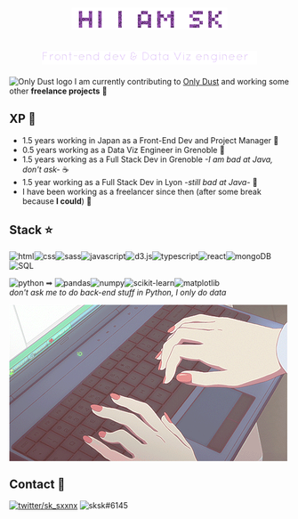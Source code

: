 <h1 align="center">
  <img src="https://github.com/sxxnx/sxxnx/blob/main/assets/Intro.gif?raw=true" alt="Hi I am SK" />
</h1>
<h2 align="center">
  <img src="https://github.com/sxxnx/sxxnx/blob/main/assets/sub.gif?raw=true" alt="Front end Dev & Data Viz Engineer" />
</h2>

<img src="https://uploads-ssl.webflow.com/62553805440d0b1277a89b36/628792420bad4523d6bdc516_OD_symbol_8.png" alt="Only Dust logo" height=15> I am currently contributing to [Only Dust](https://www.onlydust.xyz) and working some other **freelance projects**  🥷 

## XP 🌱
-  1.5 years working in Japan as a Front-End Dev and Project Manager 🏯
- 0.5 years working as a Data Viz Engineer in Grenoble 🥖
- 1.5 years working as a Full Stack Dev in Grenoble *-I am bad at Java, don't ask-* ☕
- 1.5 year working as a Full Stack Dev in Lyon *-still bad at Java-* 🎪
- I have been working as a freelancer since then (after some break because **I could**) 🌸

## Stack ⭐

<img alt="html" src="https://img.shields.io/badge/-html-orange?style=flat"><img alt="css" src="https://img.shields.io/badge/-css-4C94FF?style=flat"><img alt="sass" src="https://img.shields.io/badge/-sass-F562D5?style=flat"><img alt="javascript" src="https://img.shields.io/badge/-javascript-yellow?style=flat"><img alt="d3.js" src="https://img.shields.io/badge/-d3.js-FC8F2B?style=flat"><img alt="typescript" src="https://img.shields.io/badge/-typescript-08CAD7?style=flat"><img alt="react" src="https://img.shields.io/badge/-react-0842D7?style=flat"><img alt="mongoDB" src="https://img.shields.io/badge/-mongoDB-4AF10F?style=flat"><img alt="SQL" src="https://img.shields.io/badge/-SQL-FF7991?style=flat">

<img alt="python" src="https://img.shields.io/badge/-python-FFE712?style=flat"> <span style="color: #444">➡</span> <img alt="pandas" src="https://img.shields.io/badge/-pandas-B7FBFF?style=flat"><img alt="numpy" src="https://img.shields.io/badge/-numpy-CEFFB7?style=flat"><img alt="scikit-learn" src="https://img.shields.io/badge/-scikitlearn-E8FFB7?style=flat"><img alt="matplotlib" src="https://img.shields.io/badge/-matplotlib-FEFFB7?style=flat">  
*don't ask me to do back-end stuff in Python, I only do data*

<img align=center src="https://github.com/sxxnx/sxxnx/blob/main/assets/contact.gif?raw=true" alt="gif coding">

## Contact 💌
[<img alt="twitter/sk_sxxnx" src="https://img.shields.io/badge/-twitter sk_seona-white?style=for-the-badge&logo=twitter">](https://twitter.com/sk_seona) <img alt="sksk#6145" src="https://img.shields.io/badge/-discord sksk%236145-white?style=for-the-badge&logo=discord">
